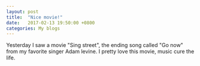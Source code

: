 ```yaml
---
layout: post
title:  "Nice movie!"
date:   2017-02-13 19:50:00 +0800
categories: My blogs
---
```

Yesterday I saw a movie "Sing street", the ending song called "Go now" from my favorite singer Adam levine. I pretty love this movie, music cure the life.